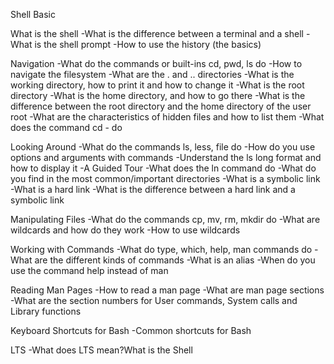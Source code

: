 Shell Basic

What is the shell
-What is the difference between a terminal and a shell
-What is the shell prompt
-How to use the history (the basics)

Navigation
-What do the commands or built-ins cd, pwd, ls do
-How to navigate the filesystem
-What are the . and .. directories
-What is the working directory, how to print it and how to change it
-What is the root directory
-What is the home directory, and how to go there
-What is the difference between the root directory and the home directory of the user root
-What are the characteristics of hidden files and how to list them
-What does the command cd - do

Looking Around
-What do the commands ls, less, file do
-How do you use options and arguments with commands
-Understand the ls long format and how to display it
-A Guided Tour
-What does the ln command do
-What do you find in the most common/important directories
-What is a symbolic link
-What is a hard link
-What is the difference between a hard link and a symbolic link

Manipulating Files
-What do the commands cp, mv, rm, mkdir do
-What are wildcards and how do they work
-How to use wildcards

Working with Commands
-What do type, which, help, man commands do
-What are the different kinds of commands
-What is an alias
-When do you use the command help instead of man

Reading Man Pages
-How to read a man page
-What are man page sections
-What are the section numbers for User commands, System calls and Library functions

Keyboard Shortcuts for Bash
-Common shortcuts for Bash

LTS
-What does LTS mean?What is the Shell
